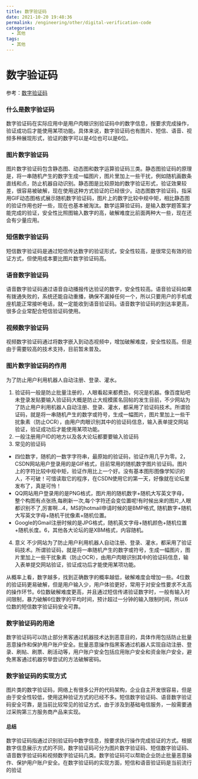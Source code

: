 ```yaml
---
title: 数字验证码
date: 2021-10-20 19:48:36
permalink: /engineering/other/digital-verification-code
categories:
  - 其他
tags:
  - 其他
---
```

# 数字验证码

参考：[数字验证码](https://juejin.cn/post/6917819174270009351)

### 什么是数字验证码

数字验证码在实际应用中是用户肉眼识别验证码中的数字信息，按要求完成操作，验证成功后才能使用某项功能。具体来说，数字验证码也有图片、短信、语音、视频多种展现形式，验证的数字可以是4位也可以是6位。

### 图片数字验证码

图片数字验证码包含静态图、动态图和数字运算验证码三类。静态图验证码的原理是，将一串随机产生的数字生成一幅图片，图片里加上一些干扰，例如随机画数条直线和点，防止机器自动识别。静态图是比较原始的数字验证形式，验证效果较差，很容易被破解，现在使用这种方式验证的已经很少。动态图数字验证码，指采用GIF动态图格式展示随机数字验证码，图片上的数字比较中规中矩，相比静态图的验证作用也好一些，现在也基本被淘汰。数学运算验证码，是输入数学题答案才能完成的验证，安全性比照图输入数字的高，破解难度比前面两种大一些，现在还会有少量应用。

### 短信数字验证码

短信数字验证码是通过短信传达数字的验证形式，安全性较高，是很常见有效的验证方式，但使用成本要比图片数字验证码高。

### 语音数字验证码

语音数字验证码通过语音自动播报传达验证的数字，安全性较高。语音验证码如果有拨通失败的，系统还能自动重播，确保不漏掉任何一个，所以只要用户的手机或座机能正常接听电话，就一定能收到语音验证码。语音数字验证码的到达率更高，很多企业常配合短信验证码使用。

### 视频数字验证码

视频数字验证码通过将数字嵌入到动态视频中，增加破解难度，安全性较高。但是由于需要较高的技术支持，目前暂未普及。

### 图片数字验证码的作用

为了防止用户利用机器人自动注册、登录、灌水。

1. 验证码一般是防止批量注册的，人眼看起来都费劲，何况是机器。像百度贴吧未登录发贴要输入验证码大概是防止大规模匿名回帖的发生目前，不少网站为了防止用户利用机器人自动注册、登录、灌水，都采用了验证码技术。所谓验证码，就是将一串随机产生的数字或符号，生成一幅图片，图片里加上一些干扰象素（防止OCR），由用户肉眼识别其中的验证码信息，输入表单提交网站验证，验证成功后才能使用某项功能。
2. 一般注册用户ID的地方以及各大论坛都要要输入验证码
3. 常见的验证码

- 四位数字，随机的一数字字符串，最原始的验证码，验证作用几乎为零。2，CSDN网站用户登录用的是GIF格式，目前常用的随机数字图片验证码。图片上的字符比较中规中矩，验证作用比上一个好。没有基本图形图像学知识的人，不可破！可惜读取它的程序，在CSDN使用它的第一天，好像就在论坛里发布了，真是可怜！
- QQ网站用户登录用的是PNG格式，图片用的随机数字+随机大写英文字母，整个构图有点张扬,每刷新一次,每个字符还会变位置呢!有时候出来的图片,人眼都识别不了,厉害啊…4，MS的hotmail申请时候的是BMP格式,
  随机数字+随机大写英文字母+随机干扰像素+随机位置。
- Google的Gmail注册时候的是JPG格式，随机英文字母+随机颜色+随机位置+随机长度。6，其他各大论坛的是XBM格式，内容随机。

4. 意义
   不少网站为了防止用户利用机器人自动注册、登录、灌水，都采用了验证码技术。所谓验证码，就是将一串随机产生的数字或符号，生成一幅图片，图片里加上一些干扰象素（防止OCR），由用户肉眼识别其中的验证码信息，输入表单提交网站验证，验证成功后才能使用某项功能。

从概率上看，数字越多，找到正确数字的概率越低，破解难度会增加一些。4位数的验证码更易破解，但是用户输入少，用户体验更好，常用于对安全性要求不太高的操作环节。6位数破解难度更高，并且通过短信传递验证数字时，一般有输入时间限制，暴力破解6位数字的平均时间，预计超过一分钟的输入限制时间，所以6位数的短信数字验证码安全可靠。

### 数字验证码的用途

数字验证码可以防止部分黑客通过机器技术达到恶意目的，具体作用包括防止批量恶意操作和保护用户账户安全。批量恶意操作指黑客通过机器人实现自动注册、登录、刷帖、刷票、刷活动等，用户账户安全包括应用账户安全和资金账户安全，避免黑客通过机器穷举尝试的方法破解密码。

### 数字验证码的实现方式

图片类的数字验证码，网络上有很多公开的代码架构，企业自主开发很容易，但是由于安全性较低，使用这种验证方式的已经不多。短信数字验证码、语音数字验证码安全可靠，是当前比较常见的验证方式，由于涉及到基础电信服务，一般需要通过采购第三方服务商产品来实现。

#### 总结

数字验证码指通过识别验证码中数字信息，按要求执行操作完成验证的方式。根据数字信息展示方式的不同，数字验证码可分为图片数字验证码、短信数字验证码、语音数字验证码和视频数字验证码几类。数字验证码可以帮助企业防止批量恶意操作、保护用户账户安全。在数字验证码的实现方面，短信和语音验证码是当前流行的验证
